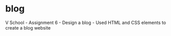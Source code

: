 # blog
V School - Assignment 6 - Design a blog - Used HTML and CSS elements to create a blog website

